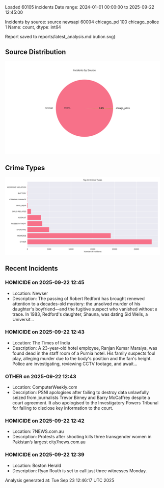 
Loaded 60105 incidents
Date range: 2024-01-01 00:00:00 to 2025-09-22 12:45:00

Incidents by source:
source
newsapi           60004
chicago_pd          100
chicago_police        1
Name: count, dtype: int64

Report saved to reports/latest_analysis.md
bution.svg)

## Source Distribution
![Source Distribution](images/source_distribution.svg)

## Crime Types
![Crime Types](images/crime_types.svg)

## Recent Incidents

### HOMICIDE on 2025-09-22 12:45
- Location: Newser
- Description: The passing of Robert Redford has brought renewed attention to a decades-old mystery: the unsolved murder of his daughter's boyfriend—and the fugitive suspect who vanished without a trace. In 1983, Redford's daughter, Shauna, was dating Sid Wells, a Universit…


### HOMICIDE on 2025-09-22 12:43
- Location: The Times of India
- Description: A 23-year-old hotel employee, Ranjan Kumar Maraiya, was found dead in the staff room of a Purnia hotel. His family suspects foul play, alleging murder due to the body's position and the fan's height. Police are investigating, reviewing CCTV footage, and await…


### OTHER on 2025-09-22 12:43
- Location: ComputerWeekly.com
- Description: PSNI apologises after failing to destroy data unlawfully seized from journalists Trevor Birney and Barry McCaffrey despite a court agreement. It also apologised to the Investigatory Powers Tribunal for failing to disclose key information to the court.


### HOMICIDE on 2025-09-22 12:42
- Location: 7NEWS.com.au
- Description: Protests after shooting kills three transgender women in Pakistan’s largest city7news.com.au


### HOMICIDE on 2025-09-22 12:39
- Location: Boston Herald
- Description: Ryan Routh is set to call just three witnesses Monday.

Analysis generated at: Tue Sep 23 12:46:17 UTC 2025
